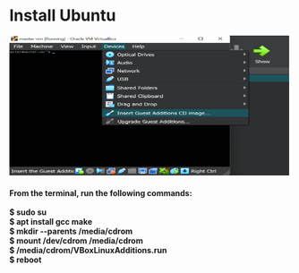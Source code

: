 # Install Ubuntu

<img src="images/Screenshot_11.png" width="500" height="250">
<h4>From the terminal, run the following commands:<br>
<br>
 $ sudo su<br>
 $ apt install gcc make<br>
 $ mkdir --parents /media/cdrom<br>
 $ mount /dev/cdrom /media/cdrom<br>
 $ /media/cdrom/VBoxLinuxAdditions.run<br>
 $ reboot</h4>